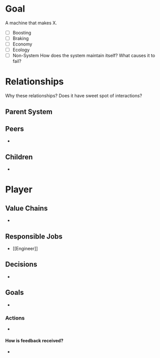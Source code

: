 # Goal
A machine that makes X.
- [ ] Boosting
- [ ] Braking
- [ ] Economy
- [ ] Ecology
- [ ] Non-System
How does the system maintain itself? What causes it to fail?
# Relationships
Why these relationships?
Does it have sweet spot of interactions?
## Parent System

## Peers
- 
## Children
- 
# Player
## Value Chains
- 
## Responsible Jobs
- [[Engineer]]
## Decisions
- 
## Goals
- 
### Actions
- 
#### How is feedback received?
- 
